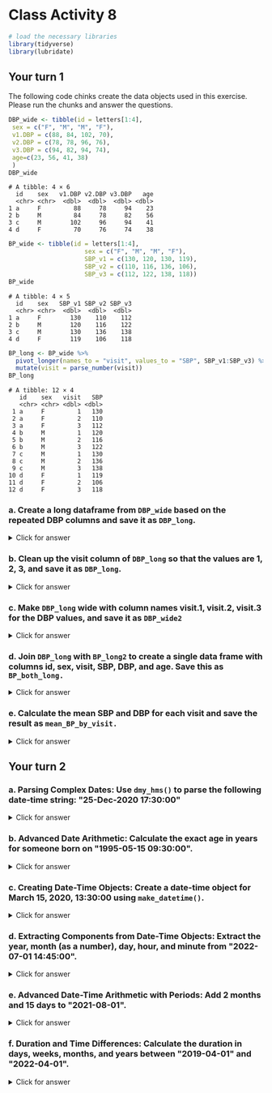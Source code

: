 # Class Activity 8


```r
# load the necessary libraries
library(tidyverse)
library(lubridate)
```

## Your turn 1

The following code chinks create the data objects used in this exercise. Please run the chunks and answer the questions.



```r
DBP_wide <- tibble(id = letters[1:4],
 sex = c("F", "M", "M", "F"),
 v1.DBP = c(88, 84, 102, 70),
 v2.DBP = c(78, 78, 96, 76),
 v3.DBP = c(94, 82, 94, 74),
 age=c(23, 56, 41, 38)
 )
DBP_wide
```

```
# A tibble: 4 × 6
  id    sex   v1.DBP v2.DBP v3.DBP   age
  <chr> <chr>  <dbl>  <dbl>  <dbl> <dbl>
1 a     F         88     78     94    23
2 b     M         84     78     82    56
3 c     M        102     96     94    41
4 d     F         70     76     74    38
```



```r
BP_wide <- tibble(id = letters[1:4],
                     sex = c("F", "M", "M", "F"),
                     SBP_v1 = c(130, 120, 130, 119),
                     SBP_v2 = c(110, 116, 136, 106),
                     SBP_v3 = c(112, 122, 138, 118))
BP_wide
```

```
# A tibble: 4 × 5
  id    sex   SBP_v1 SBP_v2 SBP_v3
  <chr> <chr>  <dbl>  <dbl>  <dbl>
1 a     F        130    110    112
2 b     M        120    116    122
3 c     M        130    136    138
4 d     F        119    106    118
```



```r
BP_long <- BP_wide %>% 
  pivot_longer(names_to = "visit", values_to = "SBP", SBP_v1:SBP_v3) %>% 
  mutate(visit = parse_number(visit))
BP_long
```

```
# A tibble: 12 × 4
   id    sex   visit   SBP
   <chr> <chr> <dbl> <dbl>
 1 a     F         1   130
 2 a     F         2   110
 3 a     F         3   112
 4 b     M         1   120
 5 b     M         2   116
 6 b     M         3   122
 7 c     M         1   130
 8 c     M         2   136
 9 c     M         3   138
10 d     F         1   119
11 d     F         2   106
12 d     F         3   118
```


### a. Create a long dataframe from `DBP_wide` based on the repeated DBP columns and save it as `DBP_long`.


<details>
<summary class="answer">Click for answer</summary>
*Answer:*


```r
DBP_long <- DBP_wide %>%
  pivot_longer(names_to = "visit",
               values_to = "DBP",
               cols = v1.DBP:v3.DBP)
DBP_long
```

```
# A tibble: 12 × 5
   id    sex     age visit    DBP
   <chr> <chr> <dbl> <chr>  <dbl>
 1 a     F        23 v1.DBP    88
 2 a     F        23 v2.DBP    78
 3 a     F        23 v3.DBP    94
 4 b     M        56 v1.DBP    84
 5 b     M        56 v2.DBP    78
 6 b     M        56 v3.DBP    82
 7 c     M        41 v1.DBP   102
 8 c     M        41 v2.DBP    96
 9 c     M        41 v3.DBP    94
10 d     F        38 v1.DBP    70
11 d     F        38 v2.DBP    76
12 d     F        38 v3.DBP    74
```

</details>

### b. Clean up the visit column of `DBP_long` so that the values are 1, 2, 3, and save it as `DBP_long`.


<details>
<summary class="answer">Click for answer</summary>
*Answer:*


```r
DBP_long <- DBP_long %>%
  mutate(visit = parse_number(visit))
DBP_long
```

```
# A tibble: 12 × 5
   id    sex     age visit   DBP
   <chr> <chr> <dbl> <dbl> <dbl>
 1 a     F        23     1    88
 2 a     F        23     2    78
 3 a     F        23     3    94
 4 b     M        56     1    84
 5 b     M        56     2    78
 6 b     M        56     3    82
 7 c     M        41     1   102
 8 c     M        41     2    96
 9 c     M        41     3    94
10 d     F        38     1    70
11 d     F        38     2    76
12 d     F        38     3    74
```

</details>

### c. Make `DBP_long` wide with column names visit.1, visit.2, visit.3 for the DBP values, and save it as `DBP_wide2`


<details>
<summary class="answer">Click for answer</summary>
*Answer:*

```r
DBP_wide2 <- DBP_long %>% 
  pivot_wider(names_from = "visit",
              values_from = "DBP",
              names_prefix = "visit.")
DBP_wide2
```

```
# A tibble: 4 × 6
  id    sex     age visit.1 visit.2 visit.3
  <chr> <chr> <dbl>   <dbl>   <dbl>   <dbl>
1 a     F        23      88      78      94
2 b     M        56      84      78      82
3 c     M        41     102      96      94
4 d     F        38      70      76      74
```

</details>

### d. Join `DBP_long` with `BP_long2` to create a single data frame with columns id, sex, visit, SBP, DBP, and age. Save this as `BP_both_long.`


<details>
<summary class="answer">Click for answer</summary>
*Answer:*

```r
BP_both_long <- left_join(BP_long, DBP_long, by = c("id", "sex", "visit"))
BP_both_long
```

```
# A tibble: 12 × 6
   id    sex   visit   SBP   age   DBP
   <chr> <chr> <dbl> <dbl> <dbl> <dbl>
 1 a     F         1   130    23    88
 2 a     F         2   110    23    78
 3 a     F         3   112    23    94
 4 b     M         1   120    56    84
 5 b     M         2   116    56    78
 6 b     M         3   122    56    82
 7 c     M         1   130    41   102
 8 c     M         2   136    41    96
 9 c     M         3   138    41    94
10 d     F         1   119    38    70
11 d     F         2   106    38    76
12 d     F         3   118    38    74
```

</details>

### e. Calculate the mean SBP and DBP for each visit and save the result as `mean_BP_by_visit.`

<details>
<summary class="answer">Click for answer</summary>
*Answer:*

```r
mean_BP_by_visit <- BP_both_long %>%
  group_by(visit) %>%
  summarize(mean_SBP = mean(SBP),
            mean_DBP = mean(DBP))
mean_BP_by_visit
```

```
# A tibble: 3 × 3
  visit mean_SBP mean_DBP
  <dbl>    <dbl>    <dbl>
1     1     125.       86
2     2     117        82
3     3     122.       86
```

</details>

## Your turn 2


### a. Parsing Complex Dates: Use `dmy_hms()` to parse the following date-time string: "25-Dec-2020 17:30:00"


<details>
<summary class="answer">Click for answer</summary>
*Answer:*

```r
parsed_date <- dmy_hms("25-Dec-2020 17:30:00")
parsed_date
```

```
[1] "2020-12-25 17:30:00 UTC"
```

</details>


### b. Advanced Date Arithmetic: Calculate the exact age in years for someone born on "1995-05-15 09:30:00".

<details>
<summary class="answer">Click for answer</summary>
*Answer:*


```r
dob <- ymd_hms("1995-05-15 09:30:00")
exact_age <- as.duration(interval(dob, now())) / dyears(1)
exact_age
```

```
[1] 27.98562
```

</details>


### c. Creating Date-Time Objects: Create a date-time object for March 15, 2020, 13:30:00 using `make_datetime()`.

<details>
<summary class="answer">Click for answer</summary>
*Answer:*

```r
new_date_time <- make_datetime(2020, 3, 15, 13, 30, 0)
new_date_time
```

```
[1] "2020-03-15 13:30:00 UTC"
```

</details>

### d. Extracting Components from Date-Time Objects: Extract the year, month (as a number), day, hour, and minute from "2022-07-01 14:45:00".

<details>
<summary class="answer">Click for answer</summary>
*Answer:*

```r
example_date_time <- ymd_hms("2022-07-01 14:45:00")
extracted_components <- tibble(
  year = year(example_date_time),
  month = month(example_date_time),
  day = day(example_date_time),
  hour = hour(example_date_time),
  minute = minute(example_date_time)
)
extracted_components
```

```
# A tibble: 1 × 5
   year month   day  hour minute
  <dbl> <dbl> <int> <int>  <int>
1  2022     7     1    14     45
```

</details>


### e. Advanced Date-Time Arithmetic with Periods: Add 2 months and 15 days to "2021-08-01".

<details>
<summary class="answer">Click for answer</summary>
*Answer:*

```r
initial_date <- ymd("2021-08-01")
new_date <- initial_date + months(2) + days(15)
new_date
```

```
[1] "2021-10-16"
```

</details>

### f. Duration and Time Differences: Calculate the duration in days, weeks, months, and years between "2019-04-01" and "2022-04-01".

<details>
<summary class="answer">Click for answer</summary>
*Answer:*

```r
start_date <- ymd("2019-04-01")
end_date <- ymd("2022-04-01")
time_diff <- end_date - start_date
duration_days <- as.duration(time_diff)
duration_weeks <- duration_days / dweeks(1)
duration_months <- duration_days / dmonths(1)
duration_years <- duration_days / dyears(1)

duration_results <- tibble(
  days = duration_days,
  weeks = duration_weeks,
  months = duration_months,
  years = duration_years
)
duration_results
```

```
# A tibble: 1 × 4
  days                 weeks months years
  <Duration>           <dbl>  <dbl> <dbl>
1 94694400s (~3 years)  157.   36.0  3.00
```

</details>

